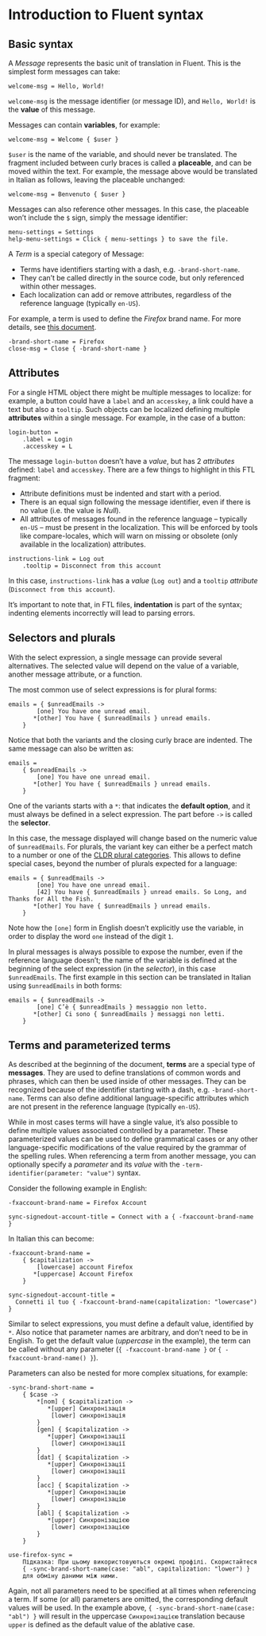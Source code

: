 # Introduction to Fluent syntax

<!-- toc -->

## Basic syntax

A *Message* represents the basic unit of translation in Fluent. This is the simplest form messages can take:

```PROPERTIES
welcome-msg = Hello, World!
```

`welcome-msg` is the message identifier (or message ID), and `Hello, World!` is the **value** of this message.

Messages can contain **variables**, for example:

```PROPERTIES
welcome-msg = Welcome { $user }
```

`$user` is the name of the variable, and should never be translated. The fragment included between curly braces is called a **placeable**, and can be moved within the text. For example, the message above would be translated in Italian as follows, leaving the placeable unchanged:

```PROPERTIES
welcome-msg = Benvenuto { $user }
```

Messages can also reference other messages. In this case, the placeable won’t include the `$` sign, simply the message identifier:

```PROPERTIES
menu-settings = Settings
help-menu-settings = Click { menu-settings } to save the file.
```

A *Term* is a special category of Message:
* Terms have identifiers starting with a dash, e.g. `-brand-short-name`.
* They can’t be called directly in the source code, but only referenced within other messages.
* Each localization can add or remove attributes, regardless of the reference language (typically `en-US`).

For example, a term is used to define the *Firefox* brand name. For more details, see [this document](brand_names.md).

```PROPERTIES
-brand-short-name = Firefox
close-msg = Close { -brand-short-name }
```

## Attributes

For a single HTML object there might be multiple messages to localize: for example, a button could have a `label` and an `accesskey`, a link could have a text but also a `tooltip`. Such objects can be localized defining multiple **attributes** within a single message. For example, in the case of a button:

```PROPERTIES
login-button =
    .label = Login
    .accesskey = L
```

The message `login-button` doesn’t have a *value*, but has 2 *attributes* defined: `label` and `accesskey`. There are a few things to highlight in this FTL fragment:
* Attribute definitions must be indented and start with a period.
* There is an equal sign following the message identifier, even if there is no value (i.e. the value is *Null*).
* All attributes of messages found in the reference language – typically `en-US` – must be present in the localization. This will be enforced by tools like compare-locales, which will warn on missing or obsolete (only available in the localization) attributes.

```PROPERTIES
instructions-link = Log out
    .tooltip = Disconnect from this account
```

In this case, `instructions-link` has a *value* (`Log out`) and a `tooltip` *attribute* (`Disconnect from this account`).

It’s important to note that, in FTL files, **indentation** is part of the syntax; indenting elements incorrectly will lead to parsing errors.

## Selectors and plurals

With the select expression, a single message can provide several alternatives. The selected value will depend on the value of a variable, another message attribute, or a function.

The most common use of select expressions is for plural forms:

```PROPERTIES
emails = { $unreadEmails ->
        [one] You have one unread email.
       *[other] You have { $unreadEmails } unread emails.
    }
```

Notice that both the variants and the closing curly brace are indented. The same message can also be written as:

```PROPERTIES
emails =
    { $unreadEmails ->
        [one] You have one unread email.
       *[other] You have { $unreadEmails } unread emails.
    }
```

One of the variants starts with a `*`: that indicates the **default option**, and it must always be defined in a select expression. The part before `->` is called the **selector**.

In this case, the message displayed will change based on the numeric value of `$unreadEmails`. For plurals, the variant key can either be a perfect match to a number or one of the [CLDR plural categories](http://www.unicode.org/cldr/charts/30/supplemental/language_plural_rules.html). This allows to define special cases, beyond the number of plurals expected for a language:

```PROPERTIES
emails = { $unreadEmails ->
        [one] You have one unread email.
        [42] You have { $unreadEmails } unread emails. So Long, and Thanks for All the Fish.
       *[other] You have { $unreadEmails } unread emails.
    }
```

Note how the `[one]` form in English doesn’t explicitly use the variable, in order to display the word `one` instead of the digit `1`.

In plural messages is always possible to expose the number, even if the reference language doesn’t; the name of the variable is defined at the beginning of the select expression (in the *selector*), in this case `$unreadEmails`. The first example in this section can be translated in Italian using `$unreadEmails` in both forms:

```PROPERTIES
emails = { $unreadEmails ->
        [one] C’è { $unreadEmails } messaggio non letto.
       *[other] Ci sono { $unreadEmails } messaggi non letti.
    }
```

## Terms and parameterized terms

As described at the beginning of the document, **terms** are a special type of **messages**. They are used to define translations of common words and phrases, which can then be used inside of other messages. They can be recognized because of the identifier starting with a dash, e.g. `-brand-short-name`. Terms can also define additional language-specific attributes which are not present in the reference language (typically `en-US`).

While in most cases terms will have a single value, it’s also possible to define multiple values associated controlled by a parameter. These parameterized values can be used to define grammatical cases or any other language-specific modifications of the value required by the grammar of the spelling rules. When referencing a term from another message, you can optionally specify a *parameter* and its *value* with the `-term-identifier(parameter: "value")` syntax.

Consider the following example in English:

```PROPERTIES
-fxaccount-brand-name = Firefox Account

sync-signedout-account-title = Connect with a { -fxaccount-brand-name }
```

In Italian this can become:

```PROPERTIES
-fxaccount-brand-name =
    { $capitalization ->
        [lowercase] account Firefox
       *[uppercase] Account Firefox
    }

sync-signedout-account-title =
  Connetti il tuo { -fxaccount-brand-name(capitalization: "lowercase") }
```

Similar to select expressions, you must define a default value, identified by `*`. Also notice that parameter names are arbitrary, and don’t need to be in English. To get the default value (*uppercase* in the example), the term can be called without any parameter (`{ -fxaccount-brand-name }` or `{ -fxaccount-brand-name() }`).

Parameters can also be nested for more complex situations, for example:

```PROPERTIES
-sync-brand-short-name =
    { $case ->
        *[nom] { $capitalization ->
           *[upper] Синхронізація
            [lower] синхронізація
        }
        [gen] { $capitalization ->
           *[upper] Синхронізації
            [lower] синхронізації
        }
        [dat] { $capitalization ->
           *[upper] Синхронізації
            [lower] синхронізації
        }
        [acc] { $capitalization ->
           *[upper] Синхронізацію
            [lower] синхронізацію
        }
        [abl] { $capitalization ->
           *[upper] Синхронізацією
            [lower] синхронізацією
        }
    }

use-firefox-sync =
    Підказка: При цьому використовуються окремі профілі. Скористайтеся
    { -sync-brand-short-name(case: "abl", capitalization: "lower") }
    для обміну даними між ними.
```

Again, not all parameters need to be specified at all times when referencing a term. If some (or all) parameters are omitted, the corresponding default values will be used. In the example above, `{ -sync-brand-short-name(case: "abl") }` will result in the uppercase `Синхронізацією` translation because `upper` is defined as the default value of the ablative case.
